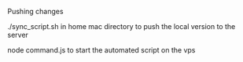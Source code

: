 Pushing changes

./sync_script.sh in home mac directory to push the local version to the server

node command.js to start the automated script on the vps
